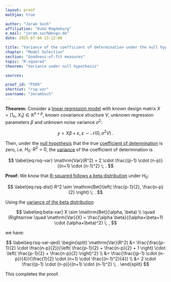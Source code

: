 ```yaml
---
layout: proof
mathjax: true

author: "Joram Soch"
affiliation: "OvGU Magdeburg"
e_mail: "joram.soch@ovgu.de"
date: 2025-07-04 13:12:00

title: "Variance of the coefficient of determination under the null hypothesis"
chapter: "Model Selection"
section: "Goodness-of-fit measures"
topic: "R-squared"
theorem: "Variance under null hypothesis"

sources:

proof_id: "P509"
shortcut: "rsq-var"
username: "JoramSoch"
---
```



**Theorem:** Consider a [linear regression model](/D/mlr) with known design matrix $X = \left[ 1_n, \; X_1 \right] \in \mathbb{R}^{n \times p}$, known covariance structure $V$, unknown regression parameters $\beta$ and unknown noise variance $\sigma^2$:

$$ \label{eq:mlr}
y = X\beta + \varepsilon, \; \varepsilon \sim \mathcal{N}(0, \sigma^2 V) \; .
$$

Then, under the [null hypothesis](/D/h0) that the true [coefficient of determination](/D/rsq) is zero, i.e. $H_0: \; R^2 = 0$, the [variance](/D/var) of the coefficient of determination is

$$ \label{eq:rsq-var}
\mathrm{Var}(R^2) = 2 \cdot \frac{(p-1) \cdot (n-p)}{(n+1) \cdot (n-1)^2} \; .
$$


**Proof:** We know that [R-squared follows a beta distribution](/P/rsq-dist) under $H_0$:

$$ \label{eq:rsq-dist}
R^2 \sim \mathrm{Bet}\left( \frac{p-1}{2}, \frac{n-p}{2} \right) \; .
$$

Using the [variance of the beta distribution](/P/var-beta)

$$ \label{eq:beta-var}
X \sim \mathrm{Bet}(\alpha, \beta) \\
\quad \Rightarrow \quad
\mathrm{Var}(X) = \frac{\alpha \beta}{(\alpha+\beta+1) \cdot (\alpha+\beta)^2} \; ,
$$

we have:

$$ \label{eq:rsq-var-qed}
\begin{split}
\mathrm{Var}(R^2) &= \frac{\frac{p-1}{2} \cdot \frac{n-p}{2}}{\left( \frac{p-1}{2} + \frac{n-p}{2} + 1 \right) \cdot \left( \frac{p-1}{2} + \frac{n-p}{2} \right)^2} \\
                  &= \frac{\frac{(p-1) \cdot (n-p)}{4}}{\frac{1}{2} \cdot (n+1) \cdot \frac{(n-1)^2}{4}} \\
                  &= 2 \cdot \frac{(p-1) \cdot (n-p)}{(n+1) \cdot (n-1)^2} \; .
\end{split}
$$

This completes the proof.